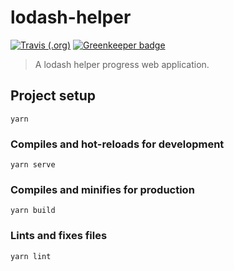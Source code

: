 # lodash-helper

[![Travis (.org)](https://img.shields.io/travis/mutoe/lodash-helper.svg?style=flat-square)](https://www.travis-ci.org/mutoe/lodash-helper) [![Greenkeeper badge](https://badges.greenkeeper.io/mutoe/lodash-helper.svg)](https://greenkeeper.io/)

> A lodash helper progress web application.

## Project setup
```
yarn
```

### Compiles and hot-reloads for development
```
yarn serve
```

### Compiles and minifies for production
```
yarn build
```

### Lints and fixes files
```
yarn lint
```
